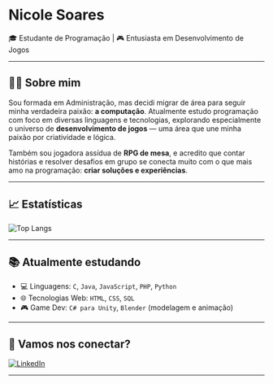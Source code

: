 # Nicole Soares

🎓 Estudante de Programação | 🎮 Entusiasta em Desenvolvimento de Jogos

---

## 👩‍💻 Sobre mim

Sou formada em Administração, mas decidi migrar de área para seguir minha verdadeira paixão: **a computação**. Atualmente estudo programação com foco em diversas linguagens e tecnologias, explorando especialmente o universo de **desenvolvimento de jogos** — uma área que une minha paixão por criatividade e lógica.

Também sou jogadora assídua de **RPG de mesa**, e acredito que contar histórias e resolver desafios em grupo se conecta muito com o que mais amo na programação: **criar soluções e experiências**.

---

## 📈 Estatísticas

![Top Langs](https://github-readme-stats.vercel.app/api/top-langs/?username=Nicduso&layout=compact&theme=default)

---

## 📚 Atualmente estudando

- 💻 Linguagens: `C`, `Java`, `JavaScript`, `PHP`, `Python`
- 🌐 Tecnologias Web: `HTML`, `CSS`, `SQL`
- 🎮 Game Dev: `C# para Unity`, `Blender` (modelagem e animação)

---



## 🔗 Vamos nos conectar?

[![LinkedIn](https://img.shields.io/badge/LinkedIn-Nicole%20Soares-0A66C2?style=flat&logo=linkedin&logoColor=white)](https://www.linkedin.com/in/nicoleduartesoares/)

---

<!-- Você pode adicionar futuras seções aqui, como: Projetos em destaque, Certificações, etc. -->
